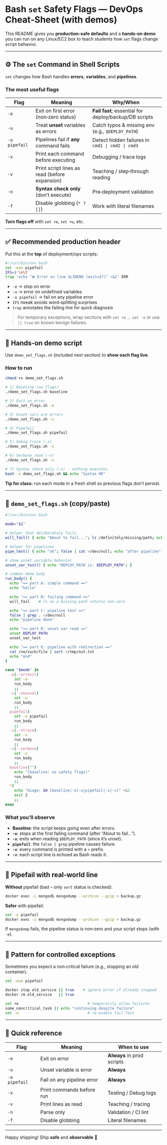 
# Bash `set` Safety Flags — DevOps Cheat‑Sheet (with demos)

This README gives you **production‑safe defaults** and a **hands‑on demo** you can run on any Linux/EC2 box to teach students how `set` flags change script behavior.

---

## ⚙️ The `set` Command in Shell Scripts

`set` changes how Bash handles **errors**, **variables**, and **pipelines**.

### The most useful flags

| Flag | Meaning | Why/When |
| --- | --- | --- |
| `-e` | Exit on first error (non‑zero status) | **Fail fast**; essential for deploy/backup/DB scripts |
| `-u` | Treat **unset** variables as errors | Catch typos & missing env (e.g., `$DEPLOY_PATH`) |
| `-o pipefail` | Pipelines fail if **any** command fails | Detect hidden failures in `cmd1 \| cmd2 \| cmd3` |
| `-x` | Print each command before executing | Debugging / trace logs |
| `-v` | Print script lines as read (before expansion) | Teaching / step‑through reading |
| `-n` | **Syntax check only** (don’t execute) | Pre‑deployment validation |
| `-f` | Disable globbing (`* ? []`) | Work with literal filenames |

**Turn flags off** with `set +e`, `set +u`, etc.

---

## ✅ Recommended production header

Put this at the **top** of deployment/ops scripts:

```bash
#!/usr/bin/env bash
set -euo pipefail
IFS=$'\n\t'
trap 'echo "❌ Error on line $LINENO (exit=$?)" >&2' ERR
```

- `-e` → stop on error  
- `-u` → error on undefined variables  
- `-o pipefail` → fail on any pipeline error  
- `IFS` tweak avoids word‑splitting surprises  
- `trap` annotates the failing line for quick diagnosis

> For temporary exceptions, wrap sections with `set +e` … `set -e` or use `|| true` on known benign failures.

---

## 🧪 Hands‑on demo script

Use `demo_set_flags.sh` (included next section) to **show each flag live**.

### How to run

```bash
chmod +x demo_set_flags.sh

# 1) Baseline (no flags)
./demo_set_flags.sh baseline

# 2) Exit on error
./demo_set_flags.sh -e

# 3) Unset vars are errors
./demo_set_flags.sh -u

# 4) Pipefail
./demo_set_flags.sh pipefail

# 5) Debug trace (-x)
./demo_set_flags.sh -x

# 6) Verbose read (-v)
./demo_set_flags.sh -v

# 7) Syntax check only (-n) - nothing executes
bash -n demo_set_flags.sh && echo "Syntax OK"
```

**Tip for class:** run each mode in a fresh shell so previous flags don’t persist.

---

## 📜 `demo_set_flags.sh` (copy/paste)

```bash
#!/usr/bin/env bash

mode="$1"

# helper that deliberately fails
will_fail() { echo "About to fail..."; ls /definitely/missing/path; echo "This will not print if -e"; }

# helper for pipelines
pipe_test() { echo "ok"; false | cat >/dev/null; echo "after pipeline"; }

# show unset variable behavior
unset_var_test() { echo "DEPLOY_PATH is: $DEPLOY_PATH"; }

# common demo body
run_body() {
  echo "== part A: simple command =="
  echo "hello"

  echo "== part B: failing command =="
  will_fail    # ls on a missing path returns non-zero

  echo "== part C: pipeline test =="
  false | grep . >/dev/null
  echo "pipeline done"

  echo "== part D: unset var read =="
  unset DEPLOY_PATH
  unset_var_test

  echo "== part E: pipeline with redirection =="
  cat /no/such/file | sort >/tmp/out.txt
  echo "end"
}

case "$mode" in
  -e|--errexit)
    set -e
    run_body
    ;;
  -u|--nounset)
    set -u
    run_body
    ;;
  pipefail)
    set -o pipefail
    run_body
    ;;
  -x|--xtrace)
    set -x
    run_body
    ;;
  -v|--verbose)
    set -v
    run_body
    ;;
  baseline|"")
    echo "(baseline: no safety flags)"
    run_body
    ;;
  *)
    echo "Usage: $0 [baseline|-e|-u|pipefail|-x|-v]" >&2
    exit 2
    ;;
esac
```

### What you’ll observe

- **Baseline**: the script keeps going even after errors.
- **`-e`**: stops at the first failing command (after “About to fail…”).
- **`-u`**: exits when reading `$DEPLOY_PATH` (since it’s unset).
- **`pipefail`**: the `false | grep` pipeline causes failure.
- **`-x`**: every command is printed with a `+` prefix.
- **`-v`**: each script line is echoed as Bash reads it.

---

## 🧪 Pipefail with real‑world line

**Without** pipefail (bad – only `sort` status is checked):
```bash
docker exec -i mongodb mongodump --archive --gzip > backup.gz
```

**Safer** with pipefail:
```bash
set -o pipefail
docker exec -i mongodb mongodump --archive --gzip > backup.gz
```

If `mongodump` fails, the pipeline status is non‑zero and your script stops (with `-e`).

---

## 🧰 Pattern for controlled exceptions

Sometimes you expect a non‑critical failure (e.g., stopping an old container).

```bash
set -euo pipefail

docker stop old_service || true    # ignore error if already stopped
docker rm old_service   || true

set +e                               # temporarily allow failures
some_noncritical_task || echo "continuing despite failure"
set -e                               # re‑enable fail‑fast
```

---

## 🧠 Quick reference

| Flag | Meaning | When to use |
| --- | --- | --- |
| `-e` | Exit on error | **Always** in prod scripts |
| `-u` | Unset variable is error | **Always** |
| `-o pipefail` | Fail on any pipeline error | **Always** |
| `-x` | Print commands before run | Testing / Debug logs |
| `-v` | Print lines as read | Teaching / tracing |
| `-n` | Parse only | Validation / CI lint |
| `-f` | Disable globbing | Literal filenames |

---

Happy shipping! Ship **safe** and **observable** 🚀
